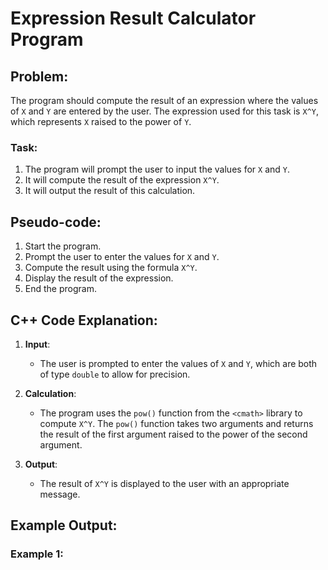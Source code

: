 # Expression Result Calculator Program

## Problem:
The program should compute the result of an expression where the values of `X` and `Y` are entered by the user. The expression used for this task is `X^Y`, which represents `X` raised to the power of `Y`.

### Task:
1. The program will prompt the user to input the values for `X` and `Y`.
2. It will compute the result of the expression `X^Y`.
3. It will output the result of this calculation.

## Pseudo-code:
1. Start the program.
2. Prompt the user to enter the values for `X` and `Y`.
3. Compute the result using the formula `X^Y`.
4. Display the result of the expression.
5. End the program.

## C++ Code Explanation:
1. **Input**:
   - The user is prompted to enter the values of `X` and `Y`, which are both of type `double` to allow for precision.
   
2. **Calculation**:
   - The program uses the `pow()` function from the `<cmath>` library to compute `X^Y`. The `pow()` function takes two arguments and returns the result of the first argument raised to the power of the second argument.
   
3. **Output**:
   - The result of `X^Y` is displayed to the user with an appropriate message.
   
## Example Output:

### Example 1:
